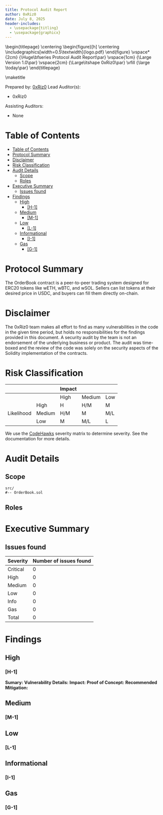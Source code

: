 ```yaml
---
title: Protocol Audit Report
author: 0xRiz0
date: July 8, 2025
header-includes:
  - \usepackage{titling}
  - \usepackage{graphicx}
---
```


\begin{titlepage}
    \centering
    \begin{figure}[h]
        \centering
        \includegraphics[width=0.5\textwidth]{logo.pdf} 
    \end{figure}
    \vspace*{2cm}
    {\Huge\bfseries Protocol Audit Report\par}
    \vspace{1cm}
    {\Large Version 1.0\par}
    \vspace{2cm}
    {\Large\itshape 0xRiz0\par}
    \vfill
    {\large \today\par}
\end{titlepage}

\maketitle

<!-- Your report starts here! -->

Prepared by: [0xRiz0](https://github.com/0xRiz0)
Lead Auditor(s):
- 0xRiz0

Assisting Auditors:
- None

# Table of Contents
- [Table of Contents](#table-of-contents)
- [Protocol Summary](#protocol-summary)
- [Disclaimer](#disclaimer)
- [Risk Classification](#risk-classification)
- [Audit Details](#audit-details)
  - [Scope](#scope)
  - [Roles](#roles)
- [Executive Summary](#executive-summary)
  - [Issues found](#issues-found)
- [Findings](#findings)
  - [High](#high)
    - [\[H-1\]](#h-1)
  - [Medium](#medium)
    - [\[M-1\]](#m-1)
  - [Low](#low)
    - [\[L-1\]](#l-1)
  - [Informational](#informational)
    - [\[I-1\]](#i-1)
  - [Gas](#gas)
    - [\[G-1\]](#g-1)

# Protocol Summary

The OrderBook contract is a peer-to-peer trading system designed for ERC20 tokens like wETH, wBTC, and wSOL. Sellers can list tokens at their desired price in USDC, and buyers can fill them directly on-chain.

# Disclaimer

The 0xRiz0 team makes all effort to find as many vulnerabilities in the code in the given time period, but holds no responsibilities for the findings provided in this document. A security audit by the team is not an endorsement of the underlying business or product. The audit was time-boxed and the review of the code was solely on the security aspects of the Solidity implementation of the contracts.

# Risk Classification

|            |        | Impact |        |     |
| ---------- | ------ | ------ | ------ | --- |
|            |        | High   | Medium | Low |
|            | High   | H      | H/M    | M   |
| Likelihood | Medium | H/M    | M      | M/L |
|            | Low    | M      | M/L    | L   |

We use the [CodeHawks](https://docs.codehawks.com/hawks-auditors/how-to-evaluate-a-finding-severity) severity matrix to determine severity. See the documentation for more details.

# Audit Details 
## Scope 
```
src/
#-- OrderBook.sol
```
## Roles
# Executive Summary
## Issues found

| Severity | Number of issues found |
| -------- | ---------------------- |
| Critical | 0                      |
| High     | 0                      |
| Medium   | 0                      |
| Low      | 0                      |
| Info     | 0                      |
| Gas      | 0                      |
| Total    | 0                      |

# Findings
## High
### [H-1]
**Sumary:**
**Vulnerability Details:**
**Impact:**
**Proof of Concept:**
**Recommended Mitigation:**

## Medium
### [M-1]

## Low 
### [L-1]

## Informational
### [I-1]

## Gas 
### [G-1]